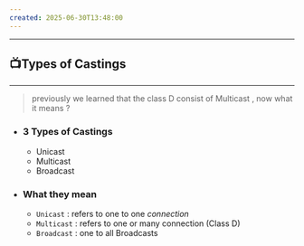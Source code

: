 ```yaml
---
created: 2025-06-30T13:48:00
---
```

----

## 📺Types of Castings 
---
> previously we learned that the class D consist of Multicast , now what it means ? 

* ### 3 Types of Castings
	* Unicast
	* Multicast 
	* Broadcast

* ### What they mean
	* `Unicast` : refers to one to one *connection*
	* `Multicast` : refers to one or many connection (Class D)
	* `Broadcast` : one to all Broadcasts 

